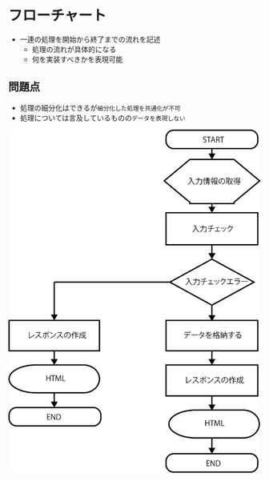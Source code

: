 # フローチャート

* 一連の処理を開始から終了までの流れを記述
    * 処理の流れが具体的になる
    * 何を実装すべきかを表現可能

## 問題点

* 処理の細分化はできるが`細分化した処理を共通化が不可`
* 処理については言及しているものの`データを表現しない`

![flow_00](image/flow_00.png)